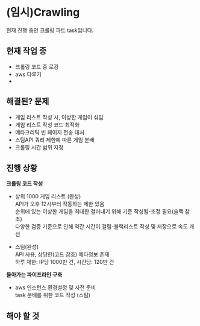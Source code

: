 # (임시)Crawling
현재 진행 중인 크롤링 파트 task입니다.

## 현재 작업 중
- 크롤링 코드 중 로깅
- aws 다루기
- 

## 해결된? 문제
- 게임 리스트 작성 시, 이상한 게임이 섞임
- 게임 리스트 작성 코드 최적화 
- 메타크리틱 빈 페이지 전송 대처
- 스팀API 쿼리 제한에 따른 게임 분배
- 크롤링 시간 범위 지정


## 진행 상황


__크롤링 코드 작성__
- 상위 1000 게임 리스트 (완성)  
  API가 오후 12시부터 작동하는 제한 있음  
  순위에 있는 이상한 게임을 최대한 걸러내기 위해 기준 작성됨-조정 필요(슬랙 참조)  
  다양한 검증 기준으로 인해 약간 시간이 걸림-블랙리스트 작성 및 저장으로 속도 개선    
    
- 스팀(완성)  
  API 사용, 상당한(코드 참조) 메타정보 존재  
  하루 제한: IP당 1000만 건, 시간당: 120만 건  
    
    
    
__돌아가는 파이프라인 구축__
- aws 인스턴스 환경설정 및 사전 준비   
  task 분배를 위한 코드 작성 (스팀)
  
## 해야 할 것


